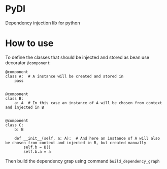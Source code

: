 # PyDI
Dependency injection lib for python


# How to use

To define the classes that should be injected and stored as bean use decorator `@component`

    @component
    class A:  # A instance will be created and stored in
        pass


    @component
    class B:
        a: A  # In this case an instance of A will be chosen from context and injected in B


    @component
    class C:
        b: B

        def __init__(self, a: A):  # And here an instance of A will also be chosen from context and injected in B, but created manually
            self.b = B() 
            self.b.a = a
            
 
 Then build the dependency grap using command `build_dependency_graph`
 
